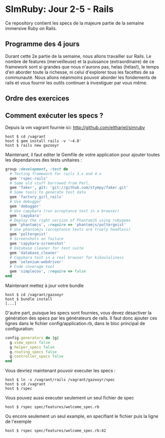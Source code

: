 SImRuby: Jour 2-5 - Rails
=========================

Ce repository contient les specs de la majeure partie de la semaine
immersive Ruby on Rails.

Programme des 4 jours
---------------------

Durant cette 2e partie de la semaine, nous allons travailler sur
Rails. Le nombre de features (merveilleuse) et la puissance
(extraordinaire) de ce framework sont si grandes que nous n'aurons
pas, helas (hélas!), le temps d'en aborder toute la richesse, ni celui
d'explorer tous les facettes de sa communauté. Nous allons néanmoins
pouvoir aborder les fondements de rails et vous fournir les outils
continuer à investiguer par vous même.

Ordre des exercices
-------------------


Comment exécuter les specs ?
----------------------------

Depuis la vm vagrant fournie ici: http://github.com/elthariel/simruby

    host $ cd /vagrant
    host $ gem install rails -v '~4.0'
    host $ rails new gazooyr

Maintenant, il faut editer le Gemfile de votre application pour
ajouter toutes les dependances des tests unitaires :

```ruby
group :development, :test do
  # Testing framework for rails 3.x and 4.x
  gem 'rspec-rails'
  # Some old stuff borrowed from Perl.
  gem 'faker', git: 'git://github.com/stympy/faker.git'
  # Some tools to generate test data
  gem 'factory_girl_rails'
  # Use debugger
  gem 'debugger'
  # Use capybara (run acceptance test in a browser)
  gem 'capybara'
  # Deploy the right version of PhantomJS using rubygems
  gem 'phantomjs', :require => 'phantomjs/poltergeist'
  # Use phantomjs (acceptance tests are truely headless)
  gem 'poltergeist'
  # Screenshots on failure
  gem 'capybara-screenshot'
  # Database cleaner for test suite
  gem 'database_cleaner'
  # Capybara test in a real browser for kikouloliness
  gem 'selenium-webdriver'
  # Code coverage tool
  gem 'simplecov', :require => false
end
```

Maintenant mettez à jour votre bundle

    host $ cd /vagrant/gazooyr
    host $ bundle install
    [...]

D'autre part, puisque les specs sont fournies, vous devez désactiver
la génération des specs par les générateurs de rails. Il faut donc
ajouter ces lignes dans le fichier config/application.rb, dans le bloc
principal de configuration:

```ruby
config.generators do |g|
  g.view_specs false
  g.helper_specs false
  g.routing_specs false
  g.controller_specs false
end
```

Vous devriez maintenant pouvoir executer les specs :

    host $ ln -s /vagrant/rails /vagrant/gazooyr/spec
    host $ cd /vagrant
    host $ rspec

Vous pouvez aussi executer seulement un seul fichier de spec

    host $ rspec spec/features/welcome_spec.rb

Ou encore seulement un seul example, en specifiant le fichier puis la
ligne de l'exemple

    host $ rspec spec/features/welcome_spec.rb:42





